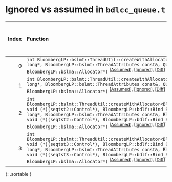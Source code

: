 # Ignored vs assumed in `bdlcc_queue.t`

<script src="../sorttable.js"></script>

|   Index | Function                                                                                                                                                                                                                                                                                                                                                                                                                                                                                                                                |   Difference in number of lines |   Function size difference in bytes |   Number of lines in assumed build | Number of bytes in assumed build   |   Number of lines in ignored build | Number of bytes in ignored build   |
|--------:|:----------------------------------------------------------------------------------------------------------------------------------------------------------------------------------------------------------------------------------------------------------------------------------------------------------------------------------------------------------------------------------------------------------------------------------------------------------------------------------------------------------------------------------------|--------------------------------:|------------------------------------:|-----------------------------------:|:-----------------------------------|-----------------------------------:|:-----------------------------------|
|       0 | `int BloombergLP::bslmt::ThreadUtil::createWithAllocator<QUEUE_TEST_CASE_MINUS_1::Consumer>(unsigned long*, BloombergLP::bslmt::ThreadAttributes const&, QUEUE_TEST_CASE_MINUS_1::Consumer const&, BloombergLP::bslma::Allocator*)` <sup>\[[Assumed](0.assume.s.txt)\], \[[Ignored](0.none.s.txt)\], \[[Diff](0.diff.html)\]                                                                                                                                                                                                            |                              -6 |                                 -16 |                                336 | 4,324,160                          |                                352 | 4,324,400                          |
|       1 | `int BloombergLP::bslmt::ThreadUtil::createWithAllocator<QUEUE_TEST_CASE_MINUS_1::Producer>(unsigned long*, BloombergLP::bslmt::ThreadAttributes const&, QUEUE_TEST_CASE_MINUS_1::Producer const&, BloombergLP::bslma::Allocator*)` <sup>\[[Assumed](1.assume.s.txt)\], \[[Ignored](1.none.s.txt)\], \[[Diff](1.diff.html)\]                                                                                                                                                                                                            |                              -6 |                                 -16 |                                336 | 4,325,168                          |                                352 | 4,325,424                          |
|       2 | `int BloombergLP::bslmt::ThreadUtil::createWithAllocator<BloombergLP::bdlf::Bind<BloombergLP::bslmf::Nil, void (*)(seqtst2::Control*), BloombergLP::bdlf::Bind_BoundTuple1<seqtst2::Control*> > >(unsigned long*, BloombergLP::bslmt::ThreadAttributes const&, BloombergLP::bdlf::Bind<BloombergLP::bslmf::Nil, void (*)(seqtst2::Control*), BloombergLP::bdlf::Bind_BoundTuple1<seqtst2::Control*> > const&, BloombergLP::bslma::Allocator*)` <sup>\[[Assumed](2.assume.s.txt)\], \[[Ignored](2.none.s.txt)\], \[[Diff](2.diff.html)\] |                              -8 |                                 -32 |                                336 | 4,309,200                          |                                368 | 4,309,264                          |
|       3 | `int BloombergLP::bslmt::ThreadUtil::createWithAllocator<BloombergLP::bdlf::Bind<BloombergLP::bslmf::Nil, void (*)(seqtst3::Control*), BloombergLP::bdlf::Bind_BoundTuple1<seqtst3::Control*> > >(unsigned long*, BloombergLP::bslmt::ThreadAttributes const&, BloombergLP::bdlf::Bind<BloombergLP::bslmf::Nil, void (*)(seqtst3::Control*), BloombergLP::bdlf::Bind_BoundTuple1<seqtst3::Control*> > const&, BloombergLP::bslma::Allocator*)` <sup>\[[Assumed](3.assume.s.txt)\], \[[Ignored](3.none.s.txt)\], \[[Diff](3.diff.html)\] |                              -8 |                                 -32 |                                336 | 4,311,856                          |                                368 | 4,311,952                          |
{: .sortable }
